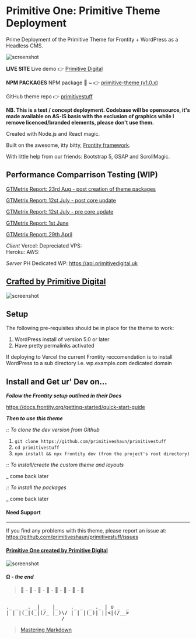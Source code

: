 # Primitive One: Primitive Theme Deployment
Prime Deployment of the Primitive Theme for Frontity + WordPress as a Headless CMS. 

![screenshot](img/punky.png)

**LIVE SITE**
Live demo 👉  [Primitive Digital](https://primitivedigital.uk)

**NPM PACKAGES**
NPM package 🎉  ~  👉  [primitive-theme (v1.0.x)](https://www.npmjs.com/package/primitive-theme)

GitHub theme repo 👉  [primitivestuff](https://github.com/primitiveshaun/primitivestuff)


**NB. This is a test / concept deployment. Codebase will be opensource, it's made available on AS-IS basis with the exclusion of graphics while I remove licenced/branded elements, please don't use them.**

Created with Node.js and React magic. 

Built on the awesome, itty bitty, [Frontity framework](https://frontity.org/). 

With little help from our friends: Bootstrap 5, GSAP and ScrollMagic. 


## Performance Comparrison Testing (WIP)

[GTMetrix Report: 23rd Aug - post creation of theme packages](https://gtmetrix.com/reports/primitivedigital.uk/uRMqsqwO)

[GTMetrix Report: 12st July - post core update](https://gtmetrix.com/reports/primitivedigital.uk/5YFwBmce)

[GTMetrix Report: 12st July - pre core update](https://gtmetrix.com/reports/primitivedigital.uk/5YFwBmce)

[GTMetrix Report: 1st June](https://gtmetrix.com/reports/primitivedigital.co.uk/fJDiD3ui)

[GTMetrix Report: 29th April](https://gtmetrix.com/reports/primitivedigital.co.uk/tyY4ZsWo)

*Client*
Vercel: Depreciated
VPS:  
Heroku:
AWS: 


*Server*
PH Dedicated WP: https://api.primitivedigital.uk  


## [Crafted by Primitive Digital](https://primitivedigital.uk)

![screenshot](img/webby.png)

Setup
-----

The following pre-requisites should be in place for the theme to work:

1. WordPress install of version 5.0 or later
2. Have pretty permalinks activated


If deploying to Vercel the current Frontity reccomendation is to install WordPress to a sub directory i.e. wp.example.com dedicated domain


Install and Get ur' Dev on...
------------------------------------

***Follow the Frontity setup outlined in their Docs***

https://docs.frontity.org/getting-started/quick-start-guide

***Then to use this theme***

*:: To clone the dev version from Github*

1. `git clone https://github.com/primitiveshaun/primitivestuff`
2. `cd primitivestuff`
3. `npm install && npx frontity dev (from the project's root directory)`


*:: To install/create the custom theme and layouts*

_ come back later

*:: To install the packages*

_ come back later



#### Need Support
-------

If you find any problems with this theme, please report an issue at:  
https://github.com/primitiveshaun/primitivestuff/issues

#### [Primitive One created by Primitive Digital](https://primitivedigital.uk)


![screenshot](img/haveyouseenit.jpg)

#### Ω - *the end*

 > 🐒 - 🐒 - 🐒 - 🐒 - 🐒 - 🐒 - 🐒 - 🐒       
<pre>                      
._ _  _. _| _  |_    ._ _  _ ._ | o _  _  
| | |(_|(_|(/_ |_)\/ | | |(_)| ||<|(/__>  
                  /                      
</pre>
> [Mastering Markdown](https://guides.github.com/features/mastering-markdown/)